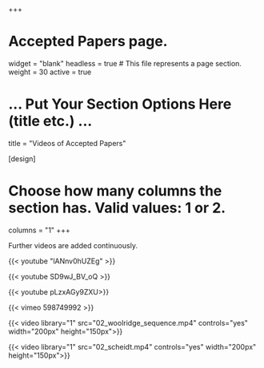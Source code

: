 +++
# Accepted Papers page.
widget = "blank"
headless = true  # This file represents a page section.
weight = 30
active = true

# ... Put Your Section Options Here (title etc.) ...
title = "Videos of Accepted Papers"

[design]
  # Choose how many columns the section has. Valid values: 1 or 2.
  columns = "1"
+++

Further videos are added continuously.

<!--**Coupled or Decoupled Evaluation for Group Recommendation Methods?**
Ladislav Peska and Ladislav Maleček -->
{{< youtube "lANnv0hUZEg" >}}

<!-- **Recommender systems meet species distribution modelling**  
Indre Zliobaite -->
{{< youtube SD9wJ_BV_oQ >}}

<!-- **Statistical Inference: The Missing Piece of RecSys Experiment Reliability Discourse**  
Ngozi Ihemelandu and Michael Ekstrand -->
{{< youtube pLzxAGy9ZXU>}}


<!-- **Unboxing the Algorithm with Understandability: On Algorithmic Experience in Music Recommender Systems**  
Anna Marie Schröder and Maliheh Ghajargar -->
{{< vimeo 598749992 >}}


<!-- **Sequence or Pseudo-Sequence? An Analysis of Sequential Recommendation Datasets**  
Daniel Woolridge, Sean Wilner and Madeleine Glick -->
{{< video library="1" src="02_woolridge_sequence.mp4" controls="yes" width="200px" height="150px">}}

<!--**Time-dependent Evaluation of Recommender Systems**  
Teresa Scheidt and Joeran Beel -->
{{< video library="1" src="02_scheidt.mp4" controls="yes" width="200px" height="150px">}}



<!-- **Evaluating recommender systems with and for children: towards a multi-perspective framework**
Emilia Gómez, Vicky Charisi and Stephane Chaudron -->

<!--**MOCHI: an Offline Evaluation Framework for Educational Recommendations**
Chunpai Wang, Shaghayegh Sahebi and Peter Brusilovsky

<!-- **Modeling Online Behavior in Recommender Systems: The Importance of Temporal Context**  
Milena Filipovic, Blagoj Mitrevski, Diego Antognini, Emma Lejal Glaude, Boi Faltings and Claudiu Musat -->

<!--**On Evaluating Session-Based Recommendation with Implicit Feedback**  
Fernando Diaz -->

<!-- **Prediction Accuracy and Autonomy**  
Anton Angwald, Kalle Areskoug and Alan Said -->

<!-- **Toward Benchmarking Group Explanations: Evaluating the Effect of Aggregation Strategies versus Explanation**  
Shabnam Najafian, Tim Draws, Oana Inel, Alisa Rieger, Francesco Barile, Rishav Hada and Nava Tintarev -->

